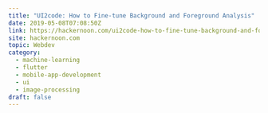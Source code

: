 ```yaml
---
title: "UI2code: How to Fine-tune Background and Foreground Analysis"
date: 2019-05-08T07:08:50Z
link: https://hackernoon.com/ui2code-how-to-fine-tune-background-and-foreground-analysis-fb269edcd12c?source=rss----3a8144eabfe3---4&utm_medium=RSS&utm_source=hune
site: hackernoon.com
topic: Webdev
category:
  - machine-learning
  - flutter
  - mobile-app-development
  - ui
  - image-processing
draft: false
---
```

